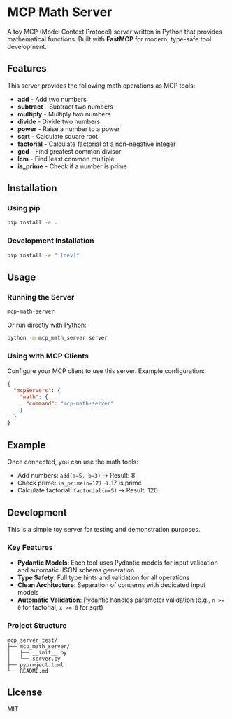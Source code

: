 # MCP Math Server

A toy MCP (Model Context Protocol) server written in Python that provides mathematical functions. Built with **FastMCP** for modern, type-safe tool development.

<!-- mcp-name: io.modelcontextprotocol.anonymous/mcp-math-server -->

## Features

This server provides the following math operations as MCP tools:

- **add** - Add two numbers
- **subtract** - Subtract two numbers
- **multiply** - Multiply two numbers
- **divide** - Divide two numbers
- **power** - Raise a number to a power
- **sqrt** - Calculate square root
- **factorial** - Calculate factorial of a non-negative integer
- **gcd** - Find greatest common divisor
- **lcm** - Find least common multiple
- **is_prime** - Check if a number is prime

## Installation

### Using pip

```bash
pip install -e .
```

### Development Installation

```bash
pip install -e ".[dev]"
```

## Usage

### Running the Server

```bash
mcp-math-server
```

Or run directly with Python:

```bash
python -m mcp_math_server.server
```

### Using with MCP Clients

Configure your MCP client to use this server. Example configuration:

```json
{
  "mcpServers": {
    "math": {
      "command": "mcp-math-server"
    }
  }
}
```

## Example

Once connected, you can use the math tools:

- Add numbers: `add(a=5, b=3)` → Result: 8
- Check prime: `is_prime(n=17)` → 17 is prime
- Calculate factorial: `factorial(n=5)` → Result: 120

## Development

This is a simple toy server for testing and demonstration purposes.

### Key Features

- **Pydantic Models**: Each tool uses Pydantic models for input validation and automatic JSON schema generation
- **Type Safety**: Full type hints and validation for all operations
- **Clean Architecture**: Separation of concerns with dedicated input models
- **Automatic Validation**: Pydantic handles parameter validation (e.g., `n >= 0` for factorial, `x >= 0` for sqrt)

### Project Structure

```
mcp_server_test/
├── mcp_math_server/
│   ├── __init__.py
│   └── server.py
├── pyproject.toml
└── README.md
```

## License

MIT

